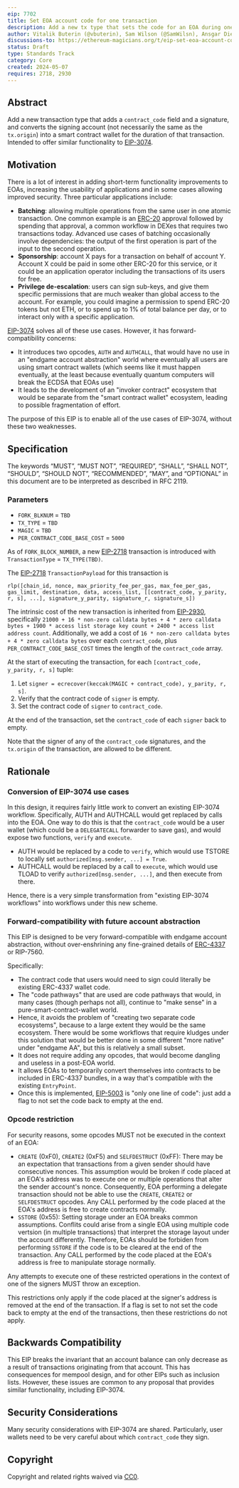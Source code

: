 ```yaml
---
eip: 7702
title: Set EOA account code for one transaction
description: Add a new tx type that sets the code for an EOA during one transaction execution
author: Vitalik Buterin (@vbuterin), Sam Wilson (@SamWilsn), Ansgar Dietrichs (@adietrichs), Matt Garnett (@lightclient)
discussions-to: https://ethereum-magicians.org/t/eip-set-eoa-account-code-for-one-transaction/19923
status: Draft
type: Standards Track
category: Core
created: 2024-05-07
requires: 2718, 2930
---
```


## Abstract

Add a new transaction type that adds a `contract_code` field and a signature, and converts the signing account (not necessarily the same as the `tx.origin`) into a smart contract wallet for the duration of that transaction. Intended to offer similar functionality to [EIP-3074](./eip-3074.md).

## Motivation

There is a lot of interest in adding short-term functionality improvements to EOAs, increasing the usability of applications and in some cases allowing improved security. Three particular applications include:

* **Batching**: allowing multiple operations from the same user in one atomic transaction. One common example is an [ERC-20](./eip-20.md) approval followed by spending that approval, a common workflow in DEXes that requires two transactions today. Advanced use cases of batching occasionally involve dependencies: the output of the first operation is part of the input to the second operation.
* **Sponsorship**: account X pays for a transaction on behalf of account Y. Account X could be paid in some other ERC-20 for this service, or it could be an application operator including the transactions of its users for free.
* **Privilege de-escalation**: users can sign sub-keys, and give them specific permissions that are much weaker than global access to the account. For example, you could imagine a permission to spend ERC-20 tokens but not ETH, or to spend up to 1% of total balance per day, or to interact only with a specific application.

[EIP-3074](./eip-3074.md) solves all of these use cases. However, it has forward-compatibility concerns:

* It introduces two opcodes, `AUTH` and `AUTHCALL`, that would have no use in an "endgame account abstraction" world where eventually all users are using smart contract wallets (which seems like it must happen eventually, at the least because eventually quantum computers will break the ECDSA that EOAs use)
* It leads to the development of an "invoker contract" ecosystem that would be separate from the "smart contract wallet" ecosystem, leading to possible fragmentation of effort.

The purpose of this EIP is to enable all of the use cases of EIP-3074, without these two weaknesses.

## Specification

The keywords “MUST”, “MUST NOT”, “REQUIRED”, “SHALL”, “SHALL NOT”, “SHOULD”, “SHOULD NOT”, “RECOMMENDED”, “MAY”, and “OPTIONAL” in this document are to be interpreted as described in RFC 2119.

### Parameters

* `FORK_BLKNUM` = `TBD`
* `TX_TYPE` = `TBD`
* `MAGIC` = `TBD`
* `PER_CONTRACT_CODE_BASE_COST` = `5000`

As of `FORK_BLOCK_NUMBER`, a new [EIP-2718](./eip-2718.md) transaction is introduced with `TransactionType` = `TX_TYPE(TBD)`.

The [EIP-2718](./eip-2718.md) `TransactionPayload` for this transaction is

```
rlp([chain_id, nonce, max_priority_fee_per_gas, max_fee_per_gas, gas_limit, destination, data, access_list, [[contract_code, y_parity, r, s], ...], signature_y_parity, signature_r, signature_s])
```

The intrinsic cost of the new transaction is inherited from [EIP-2930](./eip-2930.md), specifically `21000 + 16 * non-zero calldata bytes + 4 * zero calldata bytes + 1900 * access list storage key count + 2400 * access list address count`. Additionally, we add a cost of `16 * non-zero calldata bytes + 4 * zero calldata bytes` over each `contract_code`, plus `PER_CONTRACT_CODE_BASE_COST` times the length of the `contract_code` array.

At the start of executing the transaction, for each `[contract_code, y_parity, r, s]` tuple:

1. Let `signer = ecrecover(keccak(MAGIC + contract_code), y_parity, r, s]`.
2. Verify that the contract code of `signer` is empty.
3. Set the contract code of `signer` to `contract_code`.

At the end of the transaction, set the `contract_code` of each `signer` back to empty.

Note that the signer of any of the `contract_code` signatures, and the `tx.origin` of the transaction, are allowed to be different.

## Rationale

### Conversion of EIP-3074 use cases

In this design, it requires fairly little work to convert an existing EIP-3074 workflow. Specifically, AUTH and AUTHCALL would get replaced by calls into the EOA. One way to do this is that the `contract_code` would be a user wallet (which could be a `DELEGATECALL` forwarder to save gas), and would expose two functions, `verify` and `execute`.

* AUTH would be replaced by a code to `verify`, which would use TSTORE to locally set `authorized[msg.sender, ...] = True`.
* AUTHCALL would be replaced by a call to `execute`, which would use TLOAD to verify `authorized[msg.sender, ...]`, and then execute from there.

Hence, there is a very simple transformation from "existing EIP-3074 workflows" into workflows under this new scheme.

### Forward-compatibility with future account abstraction

This EIP is designed to be very forward-compatible with endgame account abstraction, without over-enshrining any fine-grained details of [ERC-4337](./eip-4337.md) or RIP-7560.

Specifically:

* The contract code that users would need to sign could literally be existing ERC-4337 wallet code.
* The "code pathways" that are used are code pathways that would, in many cases (though perhaps not all), continue to "make sense" in a pure-smart-contract-wallet world.
* Hence, it avoids the problem of "creating two separate code ecosystems", because to a large extent they would be the same ecosystem. There would be some workflows that require kludges under this solution that would be better done in some different "more native" under "endgame AA", but this is relatively a small subset.
* It does not require adding any opcodes, that would become dangling and useless in a post-EOA world.
* It allows EOAs to temporarily convert themselves into contracts to be included in ERC-4337 bundles, in a way that's compatible with the existing `EntryPoint`.
* Once this is implemented, [EIP-5003](./eip-5003.md) is "only one line of code": just add a flag to not set the code back to empty at the end.

### Opcode restriction

For security reasons, some opcodes MUST not be executed in the context of an EOA:

* `CREATE` (0xF0), `CREATE2` (0xF5) and `SELFDESTRUCT` (0xFF): There may be an expectation that transactions from a given sender should have consecutive nonces. This assumption would be broken if code placed at an EOA's address was to execute one or multiple operations that alter the sender account's nonce. Consequently, EOA performing a delegate transaction should not be able to use the `CREATE`, `CREATE2` or `SELFDESTRUCT` opcodes. Any CALL performed by the code placed at the EOA's address is free to create contracts normally.
* `SSTORE` (0x55): Setting storage under an EOA breaks common assumptions. Conflits could arise from a single EOA using multiple code vertsion (in multiple transactions) that interpret the storage layout under the account differently. Therefore, EOAs should be forbiden from performing `SSTORE` if the code is to be cleared at the end of the transaction. Any CALL performed by the code placed at the EOA's address is free to manipulate storage normally.

Any attempts to execute one of these restricted operations in the context of one of the signers MUST throw an exception.

This restrictions only apply if the code placed at the signer's address is removed at the end of the transaction. If a flag is set to not set the code back to empty at the end of the transactions, then these restrictions do not apply.

## Backwards Compatibility

This EIP breaks the invariant that an account balance can only decrease as a result of transactions originating from that account. This has consequences for mempool design, and for other EIPs such as inclusion lists. However, these issues are common to any proposal that provides similar functionality, including EIP-3074.

## Security Considerations

Many security considerations with EIP-3074 are shared. Particularly, user wallets need to be very careful about which `contract_code` they sign.

## Copyright

Copyright and related rights waived via [CC0](../LICENSE.md).
